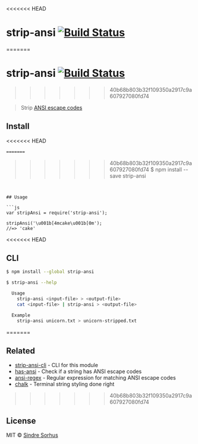 <<<<<<< HEAD
# strip-ansi [![Build Status](https://travis-ci.org/sindresorhus/strip-ansi.svg?branch=master)](https://travis-ci.org/sindresorhus/strip-ansi)
=======
# strip-ansi [![Build Status](https://travis-ci.org/chalk/strip-ansi.svg?branch=master)](https://travis-ci.org/chalk/strip-ansi)
>>>>>>> 40b68b803b32f109350a2917c9a607927080fd74

> Strip [ANSI escape codes](http://en.wikipedia.org/wiki/ANSI_escape_code)


## Install

<<<<<<< HEAD
```sh
=======
```
>>>>>>> 40b68b803b32f109350a2917c9a607927080fd74
$ npm install --save strip-ansi
```


## Usage

```js
var stripAnsi = require('strip-ansi');

stripAnsi('\u001b[4mcake\u001b[0m');
//=> 'cake'
```


<<<<<<< HEAD
## CLI

```sh
$ npm install --global strip-ansi
```

```sh
$ strip-ansi --help

  Usage
    strip-ansi <input-file> > <output-file>
    cat <input-file> | strip-ansi > <output-file>

  Example
    strip-ansi unicorn.txt > unicorn-stripped.txt
```
=======
## Related

- [strip-ansi-cli](https://github.com/chalk/strip-ansi-cli) - CLI for this module
- [has-ansi](https://github.com/chalk/has-ansi) - Check if a string has ANSI escape codes
- [ansi-regex](https://github.com/chalk/ansi-regex) - Regular expression for matching ANSI escape codes
- [chalk](https://github.com/chalk/chalk) - Terminal string styling done right
>>>>>>> 40b68b803b32f109350a2917c9a607927080fd74


## License

MIT © [Sindre Sorhus](http://sindresorhus.com)
